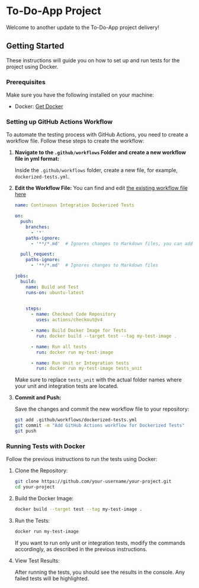 # To-Do-App Project

Welcome to another update to the To-Do-App project delivery!

## Getting Started

These instructions will guide you on how to set up and run tests for the project using Docker.

### Prerequisites

Make sure you have the following installed on your machine:

- Docker: [Get Docker](https://docs.docker.com/get-docker/)

### Setting up GitHub Actions Workflow

To automate the testing process with GitHub Actions, you need to create a workflow file. Follow these steps to create the workflow:

1. **Navigate to the `.github/workflows` Folder and create a new workflow file in yml format:**

    Inside the `.github/workflows` folder, create a new file, for example, `dockerized-tests.yml`.

2. **Edit the Workflow File:**
You can find and edit [the existing workflow file here](./.github/workflows/my_CI_pipeline.yml)   

    ```yaml
    name: Continuous Integration Dockerized Tests

    on:
      push:
        branches:
          - '*'
        paths-ignore:
          - '**/*.md'  # Ignores changes to Markdown files, you can add other file types to ignore

      pull_request:
        paths-ignore:
          - '**/*.md'  # Ignores changes to Markdown files

    jobs:
      build:
        name: Build and Test
        runs-on: ubuntu-latest
        

        steps:
          - name: Checkout Code Repository
            uses: actions/checkout@v4

          - name: Build Docker Image for Tests
            run: docker build --target test --tag my-test-image .

          - name: Run all tests
            run: docker run my-test-image

          - name: Run Unit or Integration tests
            run: docker run my-test-image tests_unit

    
    ```

    Make sure to replace `tests_unit` with the actual folder names where your unit and integration tests are located.

4. **Commit and Push:**

    Save the changes and commit the new workflow file to your repository:

    ```bash
    git add .github/workflows/dockerized-tests.yml
    git commit -m "Add GitHub Actions workflow for Dockerized Tests"
    git push
    ```

### Running Tests with Docker

Follow the previous instructions to run the tests using Docker:

1. Clone the Repository:

    ```bash
    git clone https://github.com/your-username/your-project.git
    cd your-project
    ```

2. Build the Docker Image:

    ```bash
    docker build --target test --tag my-test-image .
    ```

3. Run the Tests:

    ```bash
    docker run my-test-image
    ```

    If you want to run only unit or integration tests, modify the commands accordingly, as described in the previous instructions.

4. View Test Results:

    After running the tests, you should see the results in the console. Any failed tests will be highlighted.
